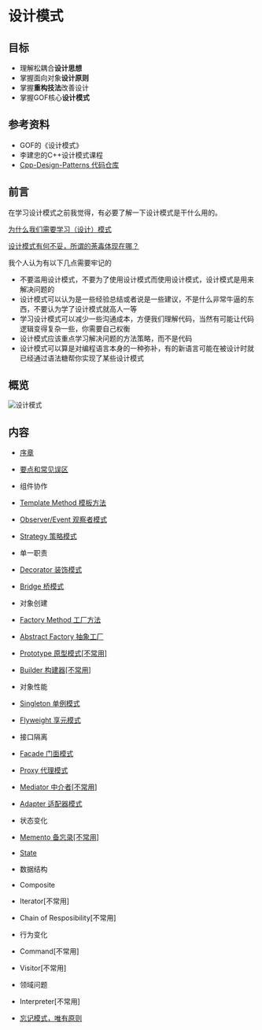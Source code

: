 # 设计模式

## 目标

* 理解松耦合**设计思想**
* 掌握面向对象**设计原则**
* 掌握**重构技法**改善设计
* 掌握GOF核心**设计模式**

## 参考资料

* GOF的《设计模式》
* 李建忠的C++设计模式课程
* [Cpp-Design-Patterns 代码仓库](https://github.com/liu-jianhao/Cpp-Design-Patterns)

## 前言

在学习设计模式之前我觉得，有必要了解一下设计模式是干什么用的。

[为什么我们需要学习（设计）模式](https://zhuanlan.zhihu.com/p/19835717)

[设计模式有何不妥，所谓的荼毒体现在哪？](https://www.zhihu.com/question/23757237)

我个人认为有以下几点需要牢记的

* 不要滥用设计模式，不要为了使用设计模式而使用设计模式，设计模式是用来解决问题的
* 设计模式可以认为是一些经验总结或者说是一些建议，不是什么非常牛逼的东西，不要认为学了设计模式就高人一等
* 学习设计模式可以减少一些沟通成本，方便我们理解代码，当然有可能让代码逻辑变得复杂一些，你需要自己权衡
* 设计模式应该重点学习解决问题的方法策略，而不是代码
* 设计模式可以算是对编程语言本身的一种弥补，有的新语言可能在被设计时就已经通过语法糖帮你实现了某些设计模式

## 概览

<img src="https://s2.loli.net/2022/02/06/auHWd72ORhgrzsV.png" alt="设计模式" style="zoom:95%;" />

## 内容

*  [序章](/课堂之外/设计模式/序章.md)
*  [要点和常见误区](/课堂之外/设计模式/要点和常见误区.md)
*  组件协作
  *  [Template Method 模板方法](/课堂之外/设计模式/Template%20Method.md)
  *  [Observer/Event 观察者模式](/课堂之外/设计模式/Observer.md)
  *  [Strategy 策略模式](/课堂之外/设计模式/Strategy.md)

*  单一职责
  * [Decorator 装饰模式](/课堂之外/设计模式/Decorator.md)
  * [Bridge 桥模式](/课堂之外/设计模式/Bridge.md)
*  对象创建
  *  [Factory Method 工厂方法](/课堂之外/设计模式/Factory%20Method.md)
  *  [Abstract Factory 抽象工厂](/课堂之外/设计模式/Abstract%20Factory.md)
  *  [Prototype 原型模式[不常用]](/课堂之外/设计模式/Prototype.md)
  *  [Builder 构建器[不常用]](/课堂之外/设计模式/Builder.md)

*  对象性能
  *  [Singleton 单例模式](/课堂之外/设计模式/Singleton.md)
  *  [Flyweight 享元模式](/课堂之外/设计模式/Flyweight.md)

*  接口隔离
  *  [Facade 门面模式](/课堂之外/设计模式/Facade.md)
  *  [Proxy 代理模式](/课堂之外/设计模式/Proxy.md)
  *  [Mediator 中介者[不常用]](/课堂之外/设计模式/Mediator.md)
  *  [Adapter 适配器模式](/课堂之外/设计模式/Adapter.md)

*  状态变化
  *  [Memento 备忘录[不常用]](/课堂之外/设计模式/Memento.md)
  *  [State](/课堂之外/设计模式/State.md)

*  数据结构
  *  Composite
  *  Iterator[不常用]
  *  Chain of Resposibility[不常用]

*  行为变化
  *  Command[不常用]
  *  Visitor[不常用]

*  领域问题
  *  Interpreter[不常用]
*  [忘记模式，唯有原则](/课堂之外/设计模式/忘记模式唯有原则.md)





